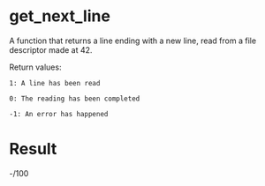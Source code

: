 # get_next_line
A function that returns a line ending with a new line, read from a file descriptor made at 42.

Return values:

<code>1: A line has been read</code>

<code>0: The reading has been completed</code>

<code>-1: An error has happened</code>

# Result
-/100
